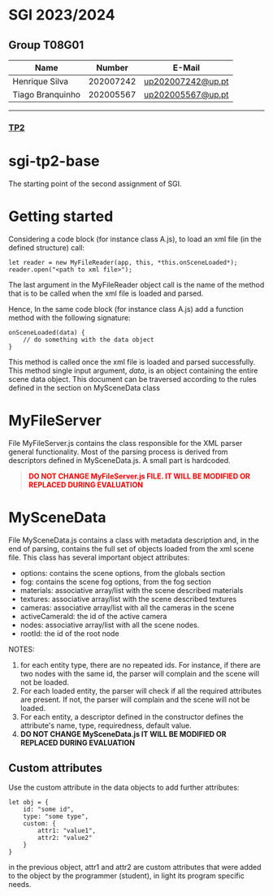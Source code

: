 # SGI 2023/2024

## Group T08G01
| Name             | Number    | E-Mail             |
| ---------------- | --------- | ------------------ |
| Henrique Silva         | 202007242 | up202007242@up.pt                |
| Tiago Branquinho         | 202005567 | up202005567@up.pt                |

----

### [TP2](tp2)


# sgi-tp2-base
The starting point of the second assignment of SGI.


# Getting started

Considering a code block (for instance class A.js), to load an xml file (in the defined structure) call:

    let reader = new MyFileReader(app, this, *this.onSceneLoaded*);
    reader.open("<path to xml file>");	

The last argument in the MyFileReader object call is the name of the method that is to be called when the xml file is loaded and parsed.

Hence, In the same code block (for instance class A.js) add a function method with the following signature: 

    onSceneLoaded(data) {
        // do something with the data object
    }

This method is called once the xml file is loaded and parsed successfully. This method single input argument, *data*, is an object containing the entire scene data object. This document can be traversed according to the rules defined in the section on MySceneData class



# MyFileServer
File MyFileServer.js contains the class responsible for the XML parser general functionality. Most of the parsing process is derived from descriptors defined in MySceneData.js. A small part is hardcoded.

> <span style="color: red;">**DO NOT CHANGE MyFileServer.js FILE. IT WILL BE MODIFIED OR REPLACED DURING EVALUATION**</span>

# MySceneData
File MySceneData.js contains a class with metadata description and, in the end of parsing, contains the full set of objects loaded from the xml scene file. This class has several important object attributes:
- options: contains the scene options, from the globals section
- fog: contains the scene fog options, from the fog section
- materials: associative array/list with the scene described materials
- textures: associative array/list with the scene described textures
- cameras: associative array/list with all the cameras in the scene
- activeCameraId: the id of the active camera
- nodes: associative array/list with all the scene nodes.
- rootId: the id of the root node

NOTES: 
1. for each entity type, there are no repeated ids. For instance, if there are two nodes with the same id, the parser will complain and the scene will not be loaded.
2. For each loaded entity, the parser will check if all the required attributes are present. If not, the parser will complain and the scene will not be loaded.
3. For each entity, a descriptor defined in the constructor defines the attribute's name, type, requiredness, default value.
4. **DO NOT CHANGE MySceneData.js IT WILL BE MODIFIED OR REPLACED DURING EVALUATION**

## Custom attributes
Use  the custom attribute in the data objects to add further attributes:


    let obj = {
        id: "some id",
        type: "some type",
        custom: {
            attr1: "value1",
            attr2: "value2"
        } 
    }

in the previous object, attr1 and attr2 are custom attributes that were added to the object by the programmer (student), in light its program specific needs.

